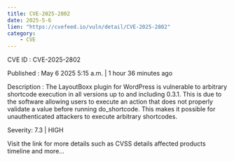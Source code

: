```yaml
---
title: CVE-2025-2802
date: 2025-5-6
lien: "https://cvefeed.io/vuln/detail/CVE-2025-2802"
category:
    - CVE
---
```


CVE ID : CVE-2025-2802

Published :  May 6
2025
5:15 a.m. | 1 hour
36 minutes ago

Description : The LayoutBoxx plugin for WordPress is vulnerable to arbitrary shortcode execution in all versions up to
and including
0.3.1. This is due to the software allowing users to execute an action that does not properly validate a value before running do_shortcode. This makes it possible for unauthenticated attackers to execute arbitrary shortcodes.

Severity: 7.3 | HIGH

Visit the link for more details
such as CVSS details
affected products
timeline
and more...
